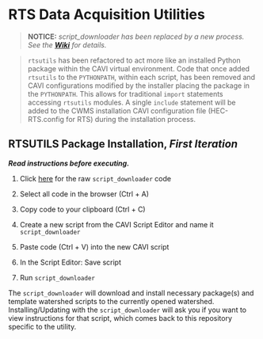 # RTS Data Acquisition Utilities


> **NOTICE:** *script_downloader has been replaced by a new process.  See the **[Wiki](https://github.com/USACE/rts-utils/wiki)** for details.*

> `rtsutils` has been refactored to act more like an installed Python package within the CAVI virtual environment.  Code that once added `rtsutils` to the `PYTHONPATH`, within each script, has been removed and CAVI configurations modified by the installer placing the package in the `PYTHONPATH`.  This allows for traditional `import` statements accessing `rtsutils` modules.  A single `include` statement will be added to the CWMS installation CAVI configuration file (HEC-RTS.config for RTS) during the installation process.

## RTSUTILS Package Installation, *First Iteration*

___Read instructions before executing.___

1. Click [here](https://raw.githubusercontent.com/USACE/rts-utils/master/watershed_scripts/script_downloader.py) for the raw `script_downloader` code

1. Select all code in the browser (Ctrl + A)

1. Copy code to your clipboard (Ctrl + C)

1. Create a new script from the CAVI Script Editor and name it `script_downloader`

1. Paste code (Ctrl + V) into the new CAVI script

1. In the Script Editor: Save script

1. Run `script_downloader`

The `script_downloader` will download and install necessary package(s) and template watershed scripts to the currently opened watershed.  Installing/Updating with the `script_downloader` will ask you if you want to view instructions for that script, which comes back to this repository specific to the utility.
